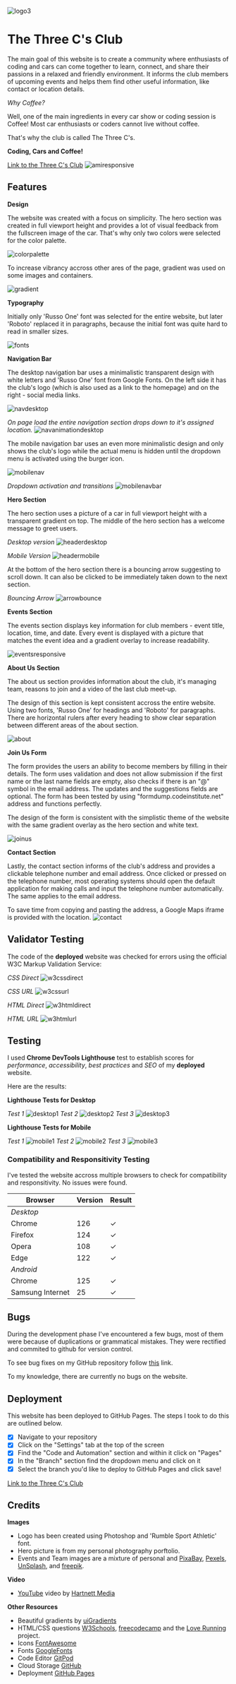 

![logo3](https://github.com/1nsomn1aa/Coding-Cars-and-Coffee/assets/168423322/f47e9300-db5c-4f6f-8dda-454eb3a9cf08)


# The Three C's Club


The main goal of this website is to create a community where enthusiasts of coding and cars can come together to learn, connect, and share their passions in a relaxed and friendly environment. It informs the club members of upcoming events and helps them find other useful information, like contact or location details.

*Why Coffee?*

Well, one of the main ingredients in every car show or coding session is Coffee! Most car enthusiasts or coders cannot live without coffee. 

That's why the club is called The Three C's.

**Coding, Cars and Coffee!**

[Link to the Three C's Club](https://1nsomn1aa.github.io/Coding-Cars-and-Coffee/index.html)
![amiresponsive](https://github.com/1nsomn1aa/Coding-Cars-and-Coffee/assets/168423322/fcbdd056-6d9b-43c4-b0f6-e957a748276e)



## Features

**Design**

The website was created with a focus on simplicity. The hero section was created in full viewport height and provides a lot of visual feedback from the fullscreen image of the car. That's why only two colors were selected for the color palette.

![colorpalette](https://github.com/1nsomn1aa/love-running2/assets/168423322/f285851b-21d2-46e1-8d2d-6f232645311e)

To increase vibrancy accross other ares of the page, gradient was used on some images and containers.

![gradient](https://github.com/1nsomn1aa/love-running2/assets/168423322/1b0edbb2-81c5-4634-87d7-ed729f733b40)

**Typography**

Initially only 'Russo One' font was selected for the entire website, but later 'Roboto' replaced it in paragraphs, because the initial font was quite hard to read in smaller sizes.

![fonts](https://github.com/1nsomn1aa/love-running2/assets/168423322/72243609-4b97-42ae-ad84-f53f031e2edb)

**Navigation Bar**

The desktop navigation bar uses a minimalistic transparent design with white letters and 'Russo One' font from Google Fonts. On the left side it has the club's logo (which is also used as a link to the homepage) and on the right - social media links.

![navdesktop](https://github.com/1nsomn1aa/Coding-Cars-and-Coffee/assets/168423322/c23ea56f-9de0-4a88-bec3-484adf4c0bf4)

*On page load the entire navigation section drops down to it's assigned location.*
![navanimationdesktop](https://github.com/1nsomn1aa/Coding-Cars-and-Coffee/assets/168423322/468b75b0-9cd4-4f66-80ce-ffaf9a110b28)

The mobile navigation bar uses an even more minimalistic design and only shows the club's logo while the actual menu is hidden until the dropdown menu is activated using the burger icon.

![mobilenav](https://github.com/1nsomn1aa/Coding-Cars-and-Coffee/assets/168423322/a3aa8f81-6cf3-4d7f-8366-52333e01d423)

*Dropdown activation and transitions*
![mobilenavbar](https://github.com/1nsomn1aa/Coding-Cars-and-Coffee/assets/168423322/19f4c23f-8810-428d-8d6a-19d748ec1534)

**Hero Section**

The hero section uses a picture of a car in full viewport height with a transparent gradient on top. The middle of the hero section has a welcome message to greet users.

*Desktop version*
![headerdesktop](https://github.com/1nsomn1aa/Coding-Cars-and-Coffee/assets/168423322/807cde11-e1b8-4073-b6b0-9fa95f586cf0)

*Mobile Version*
![headermobile](https://github.com/1nsomn1aa/Coding-Cars-and-Coffee/assets/168423322/ec3db39d-924b-4fc6-9c7d-b8a6a74c072c)

At the bottom of the hero section there is a bouncing arrow suggesting to scroll down. It can also be clicked to be immediately taken down to the next section.

*Bouncing Arrow*
![arrowbounce](https://github.com/1nsomn1aa/Coding-Cars-and-Coffee/assets/168423322/f684f17b-46b1-4cd0-bf4f-b9656f9efad5)

**Events Section**

The events section displays key information for club members - event title, location, time, and date. Every event is displayed with a picture that matches the event idea and a gradient overlay to increase readability.

![eventsresponsive](https://github.com/1nsomn1aa/Coding-Cars-and-Coffee/assets/168423322/b41417db-c3f0-4c88-b386-6dd45302d75f)

**About Us Section**

The about us section provides information about the club, it's managing team, reasons to join and a video of the last club meet-up.

The design of this section is kept consistent accross the entire website. Using two fonts, 'Russo One' for headings and 'Roboto' for paragraphs. There are horizontal rulers after every heading to show clear separation between different areas of the about section.

![about](https://github.com/1nsomn1aa/Coding-Cars-and-Coffee/assets/168423322/0c3a0600-a821-414e-ad3e-ffa273f78b3b)

**Join Us Form**

The form provides the users an ability to become members by filling in their details. The form uses validation and does not allow submission if the first name or the last name fields are empty, also checks if there is an "@" symbol in the email address. The updates and the suggestions fields are optional. The form has been tested by using "formdump.codeinstitute.net" address and functions perfectly.

The design of the form is consistent with the simplistic theme of the website with the same gradient overlay as the hero section and white text.

![joinus](https://github.com/1nsomn1aa/Coding-Cars-and-Coffee/assets/168423322/228954bf-ff59-4c79-83a8-b82eee3a5ce7)

**Contact Section**

Lastly, the contact section informs of the club's address and provides a clickable telephone number and email address. Once clicked or pressed on the telephone number, most operating systems should open the default application for making calls and input the telephone number automatically. The same applies to the email address. 

To save time from copying and pasting the address, a Google Maps iframe is provided with the location.
 ![contact](https://github.com/1nsomn1aa/Coding-Cars-and-Coffee/assets/168423322/eacbecc5-edf4-436e-bd5c-c76d24caf011)


## Validator Testing

The code of the **deployed** website was checked for errors using the official W3C Markup Validation Service:

*CSS Direct*
![w3cssdirect](https://github.com/1nsomn1aa/Coding-Cars-and-Coffee/assets/168423322/100ab849-4fe4-40b5-8e07-c9086013084a)

*CSS URL*
![w3cssurl](https://github.com/1nsomn1aa/Coding-Cars-and-Coffee/assets/168423322/31bd8f5e-40dd-4d6e-85af-b5d8d040e417)

*HTML Direct*
![w3htmldirect](https://github.com/1nsomn1aa/Coding-Cars-and-Coffee/assets/168423322/f45039c7-02a3-4c26-a831-d07c58143acf)

*HTML URL*
![w3htmlurl](https://github.com/1nsomn1aa/Coding-Cars-and-Coffee/assets/168423322/b1bc77fd-6556-488c-aaf0-b8ab32afb1d4)
## Testing

I used **Chrome DevTools Lighthouse** test to establish scores for *performance*, *accessibility*, *best practices* and *SEO* of my **deployed** website.

Here are the results:

**Lighthouse Tests for Desktop**

*Test 1*
![desktop1](https://github.com/1nsomn1aa/Coding-Cars-and-Coffee/assets/168423322/5fd64b3b-d52f-471d-b682-b1af4e507e2c)
*Test 2*
![desktop2](https://github.com/1nsomn1aa/Coding-Cars-and-Coffee/assets/168423322/614b6fc6-06a7-4881-8b7b-292ddd55678b)
*Test 3*
![desktop3](https://github.com/1nsomn1aa/Coding-Cars-and-Coffee/assets/168423322/8e279fe6-406a-482c-82de-ff31f9230ca7)

**Lighthouse Tests for Mobile**

*Test 1*
![mobile1](https://github.com/1nsomn1aa/Coding-Cars-and-Coffee/assets/168423322/2a8534dd-0635-47bd-9aec-26d6df318a66)
*Test 2*
![mobile2](https://github.com/1nsomn1aa/Coding-Cars-and-Coffee/assets/168423322/3ab0b665-3e53-4dd2-8791-a7fd41783fd8)
*Test 3*
![mobile3](https://github.com/1nsomn1aa/Coding-Cars-and-Coffee/assets/168423322/bdbfc6e5-5e92-4968-9a87-4d321eabfe63)

### Compatibility and Responsitivity Testing

I've tested the website accross multiple browsers to check for compatibility and responsitivity. No issues were found.

| Browser            | Version | Result |
| ------------------ | ------- | ------ |
| *Desktop*          |         |        |
| Chrome             | 126     | ✓      |
| Firefox            | 124     | ✓      |
| Opera              | 108     | ✓      |
| Edge               | 122     | ✓      |
| *Android*          |         |        |
| Chrome             | 125     | ✓      |
| Samsung Internet   | 25      | ✓      |



## Bugs

During the development phase I've encountered a few bugs, most of them were because of duplications or grammatical mistakes. They were rectified and commited to github for version control.

To see bug fixes on my GitHub repository follow [this](https://github.com/1nsomn1aa/Coding-Cars-and-Coffee/commits/main/) link.

To my knowledge, there are currently no bugs on the website.
## Deployment

This website has been deployed to GitHub Pages. The steps I took to do this are outlined below. 

- [x]   Navigate to your repository
- [x]   Click on the "Settings" tab at the top of the screen
- [x]   Find the "Code and Automation" section and within it click on "Pages"
- [x]   In the "Branch" section find the dropdown menu and click on it
- [x]   Select the branch you'd like to deploy to GitHub Pages and click save!

[Link to the Three C's Club](https://1nsomn1aa.github.io/Coding-Cars-and-Coffee/index.html)
## Credits

**Images**
- Logo has been created using Photoshop and 'Rumble Sport Athletic' font.
- Hero picture is from my personal photography porftolio.
- Events and Team images are a mixture of personal and [PixaBay](https://pixabay.com/), [Pexels](https://pexels.com/), [UnSplash](https://www.unsplash.com), and [freepik](https://www.freepik.com).

**Video**
- [YouTube](https://youtube.com/) video by [Hartnett Media](https://www.youtube.com/@hartnettmedia)


**Other Resources**

- Beautiful gradients by [uiGradients](https://uigradients.com/)
- HTML/CSS questions [W3Schools](https://www.w3schools.com/), [freecodecamp](https://freecodecamp.org/) and the [Love Running](https://1nsomn1aa.github.io/love-running2/) project.
- Icons [FontAwesome](https://www.fontawesome.com/)
- Fonts [GoogleFonts](https://www.fonts.google.com/)
- Code Editor [GitPod](https://gitpod.io/)
- Cloud Storage [GitHub](https://github.com/)
- Deployment [GitHub Pages](https://pages.github.com/)